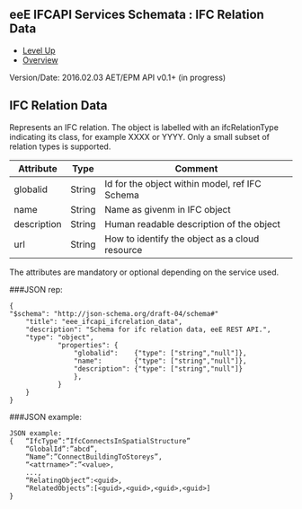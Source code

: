 ## eeE IFCAPI Services Schemata : IFC Relation Data ##

* [Level Up](../README.md)
* [Overview](./README.md)

Version/Date: 2016.02.03 AET/EPM  API v0.1+ (in progress)


## IFC Relation Data

Represents an IFC relation. The object is labelled with an ifcRelationType indicating its class, for example XXXX or YYYY. Only a small subset of relation types is supported.


 
 Attribute   | Type | Comment |
-------------|------|---------|
globalid |String|Id for the object within model, ref IFC Schema
name |String|Name as givenm in IFC object
description  |String|Human readable description of the object 
url |String| How to identify the object as a cloud resource 

The attributes are mandatory or optional depending on the service used.

###JSON rep:

```
{
"$schema": "http://json-schema.org/draft-04/schema#" 
	"title": "eee_ifcapi_ifcrelation_data",
	"description": "Schema for ifc relation data, eeE REST API.",
	"type": "object",
			"properties": {
				"globalid":    {"type": ["string","null"]},
				"name":        {"type": ["string","null"]},
				"description": {"type": ["string","null"]}
				},
			}
	}
}
```

###JSON example:

```
JSON example: 
{   “IfcType”:”IfcConnectsInSpatialStructure”
    “GlobalId”:”abcd”,
    “Name”:”ConnectBuildingToStoreys”,
    “<attrname>”:”<value>,
    ...,
    “RelatingObject”:<guid>,
    “RelatedObjects”:[<guid>,<guid>,<guid>,<guid>]
}
```
